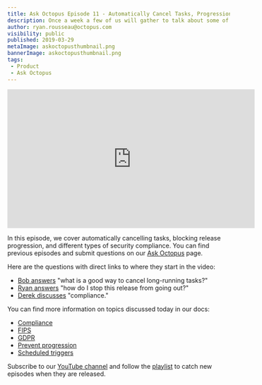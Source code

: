```yaml
---
title: Ask Octopus Episode 11 - Automatically Cancel Tasks, Progression Prevention and Compliance
description: Once a week a few of us will gather to talk about some of the most interesting questions we have gotten over the past week and how we went about solving them.
author: ryan.rousseau@octopus.com
visibility: public
published: 2019-03-29
metaImage: askoctopusthumbnail.png
bannerImage: askoctopusthumbnail.png
tags:
 - Product
 - Ask Octopus
---
```


<iframe width="560" height="315" src="https://www.youtube.com/embed/IOnVE0R5lug" frameborder="0" allowfullscreen></iframe>

In this episode, we cover automatically cancelling tasks, blocking release progression, and different types of security compliance. You can find previous episodes and submit questions on our [Ask Octopus](https://hello.octopus.com/ask-octopus) page.

Here are the questions with direct links to where they start in the video:

- [Bob answers](https://www.youtube.com/watch?v=IOnVE0R5lug&t=33s) "what is a good way to cancel long-running tasks?"
- [Ryan answers](https://www.youtube.com/watch?v=IOnVE0R5lug&t=10m18s) "how do I stop this release from going out?"
- [Derek discusses](https://www.youtube.com/watch?v=IOnVE0R5lug&t=16m32s) "compliance."

You can find more information on topics discussed today in our docs:

- [Compliance](https://octopus.com/docs/administration/security/pci-compliance-and-octopus-deploy)
- [FIPS](https://octopus.com/docs/administration/security/fips-and-octopus-deploy)
- [GDPR](https://octopus.com/gdpr)
- [Prevent progression](https://octopus.com/docs/deployment-process/releases/blocking-deployments)
- [Scheduled triggers](https://octopus.com/docs/deployment-process/project-triggers/scheduled-project-trigger)


Subscribe to our [YouTube channel](https://www.youtube.com/channel/UCURDSDCwx9ZiCMcLdc8d6Uw?sub_confirmation=1) and follow the [playlist](https://www.youtube.com/playlist?list=PLAGskdGvlaw3-cd9rPiwhwfUo7kDGnOBh) to catch new episodes when they are released.